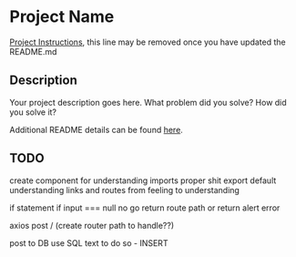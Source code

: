 # Project Name

[Project Instructions](./INSTRUCTIONS.md), this line may be removed once you have updated the README.md

## Description

Your project description goes here. What problem did you solve? How did you solve it?

Additional README details can be found [here](https://github.com/PrimeAcademy/readme-template/blob/master/README.md).




## TODO
create component for understanding
  imports proper shit
  export default understanding
  links and routes from feeling to understanding



  if statement
if input === null no go
return route path or 
return alert error




axios post / (create router path to handle??)

post to DB
use SQL text to do so - INSERT